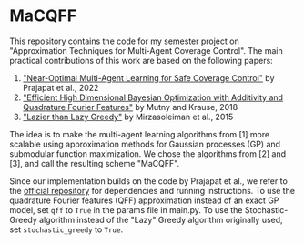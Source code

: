 # MaCQFF

This repository contains the code for my semester project on "Approximation Techniques for Multi-Agent Coverage Control". The main practical contributions of this work are based on the following papers:

1. ["Near-Optimal Multi-Agent Learning for Safe Coverage Control"](https://proceedings.neurips.cc/paper_files/paper/2022/file/60dc26558762425a465cb0409fc3dc52-Paper-Conference.pdf) by Prajapat et al., 2022
2. ["Efficient High Dimensional Bayesian Optimization with Additivity and Quadrature Fourier Features"](https://proceedings.neurips.cc/paper_files/paper/2018/hash/4e5046fc8d6a97d18a5f54beaed54dea-Abstract.html) by Mutny and Krause, 2018
3. ["Lazier than Lazy Greedy"](https://las.inf.ethz.ch/files/mirzasoleiman15lazier.pdf) by Mirzasoleiman et al., 2015

The idea is to make the multi-agent learning algorithms from [1] more scalable using approximation methods for Gaussian processes (GP) and submodular function maximization. We chose the algorithms from [2] and [3], and call the resulting scheme "MaCQFF".

Since our implementation builds on the code by Prajapat et al., we refer to the [official repository](https://github.com/manish-pra/SafeMaC) for dependencies and running instructions. To use the quadrature Fourier features (QFF) approximation instead of an exact GP model, set `qff` to `True` in the params file in main.py. To use the Stochastic-Greedy algorithm instead of the "Lazy" Greedy algorithm originally used, set `stochastic_greedy` to `True`.
